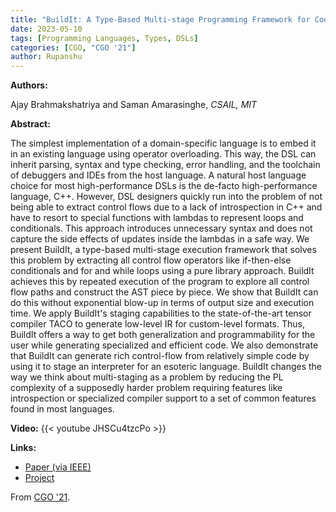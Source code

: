 ```yaml
---
title: "BuildIt: A Type-Based Multi-stage Programming Framework for Code Generation in C++"
date: 2023-05-10
tags: [Programming Languages, Types, DSLs]
categories: [CGO, "CGO '21"]
author: Rupanshu
---
```


**Authors:**

Ajay Brahmakshatriya and Saman Amarasinghe, _CSAIL, MIT_

**Abstract:**

The simplest implementation of a domain-specific language is to embed it in an
existing language using operator overloading. This way, the DSL can inherit
parsing, syntax and type checking, error handling, and the toolchain of
debuggers and IDEs from the host language. A natural host language choice for
most high-performance DSLs is the de-facto high-performance language, C++.
However, DSL designers quickly run into the problem of not being able to
extract control flows due to a lack of introspection in C++ and have to resort
to special functions with lambdas to represent loops and conditionals. This
approach introduces unnecessary syntax and does not capture the side effects of
updates inside the lambdas in a safe way. We present BuildIt, a type-based
multi-stage execution framework that solves this problem by extracting all
control flow operators like if-then-else conditionals and for and while loops
using a pure library approach. BuildIt achieves this by repeated execution of
the program to explore all control flow paths and construct the AST piece by
piece. We show that BuildIt can do this without exponential blow-up in terms of
output size and execution time. We apply BuildIt's staging capabilities to the
state-of-the-art tensor compiler TACO to generate low-level IR for custom-level
formats. Thus, BuildIt offers a way to get both generalization and
programmability for the user while generating specialized and efficient code.
We also demonstrate that BuildIt can generate rich control-flow from relatively
simple code by using it to stage an interpreter for an esoteric language.
BuildIt changes the way we think about multi-staging as a problem by reducing
the PL complexity of a supposedly harder problem requiring features like
introspection or specialized compiler support to a set of common features found
in most languages.

**Video:**
{{< youtube JHSCu4tzcPo >}}

**Links:**
- [Paper (via IEEE)](https://ieeexplore.ieee.org/document/9370333)
- [Project](https://buildit.so/)

From [CGO '21](https://ieeexplore.ieee.org/document/9370333).
